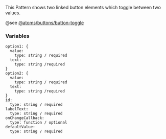 This Pattern shows two linked button elements which toggle between two values.

@see [@atoms/buttons/button-toggle](https://mayflower.digital.mass.gov/?p=atoms-button-toggle&view=c)

### Variables
~~~
option1: {
  value:
    type: string / required
  text:
    type: string /required
}
option2: {
  value:
    type: string / required
  text:
    type: string /required
}
id:
  type: string / required
labelText:
  type: string / required
onChangeCallback:
  type: function / optional
defaultValue:
  type: string / required
~~~
